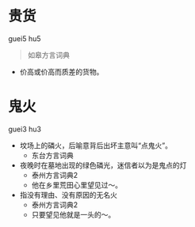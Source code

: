 # 贵货
guei5 hu5
> 如皋方言词典
- 价高或价高而质差的货物。

# 鬼火
guei3 hu3
+ 坟场上的磷火，后喻意背后出坏主意叫“点鬼火”。
  * 东台方言词典
+ 夜晚时在墓地出现的绿色磷光，迷信者以为是鬼点的灯
  * 泰州方言词典2
  - 他在乡里荒田心里望见过～。
+ 指没有理由、没有原因的无名火
  * 泰州方言词典2
  - 只要望见他就是一头的～。
